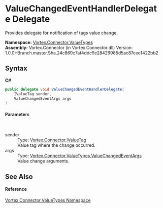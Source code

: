 # ValueChangedEventHandlerDelegate Delegate
 

Provides delegate for notification of tags value change.

**Namespace:**&nbsp;<a href="N_Vortex_Connector_ValueTypes.md">Vortex.Connector.ValueTypes</a><br />**Assembly:**&nbsp;Vortex.Connector (in Vortex.Connector.dll) Version: 1.0.0+Branch.master.Sha.24c869c7af4ddc9e28426985d5ac87eee1422bb2

## Syntax

**C#**<br />
``` C#
public delegate void ValueChangedEventHandlerDelegate(
	IValueTag sender,
	ValueChangedEventArgs args
)
```


#### Parameters
&nbsp;<dl><dt>sender</dt><dd>Type: <a href="T_Vortex_Connector_IValueTag.md">Vortex.Connector.IValueTag</a><br />Value tag where the change occurred.</dd><dt>args</dt><dd>Type: <a href="T_Vortex_Connector_ValueTypes_ValueChangedEventArgs.md">Vortex.Connector.ValueTypes.ValueChangedEventArgs</a><br />Value change arguments.</dd></dl>

## See Also


#### Reference
<a href="N_Vortex_Connector_ValueTypes.md">Vortex.Connector.ValueTypes Namespace</a><br />